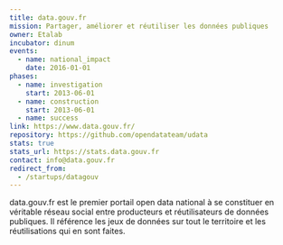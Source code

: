 ```yaml
---
title: data.gouv.fr
mission: Partager, améliorer et réutiliser les données publiques
owner: Etalab
incubator: dinum
events:
  - name: national_impact
    date: 2016-01-01
phases:
  - name: investigation
    start: 2013-06-01
  - name: construction
    start: 2013-06-01    
  - name: success
link: https://www.data.gouv.fr/
repository: https://github.com/opendatateam/udata
stats: true
stats_url: https://stats.data.gouv.fr
contact: info@data.gouv.fr
redirect_from:
  - /startups/datagouv
---
```


data.gouv.fr est le premier portail open data national à se constituer en véritable réseau social entre producteurs et réutilisateurs de données publiques. Il référence les jeux de données sur tout le territoire et les réutilisations qui en sont faites.
